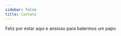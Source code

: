 ```yaml
---
sidebar: false
title: Contato
---
```


Feliz por estar aqui e ansioso para batermos um papo

<contato />

